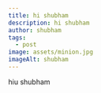 ```yaml
---
title: hi shubham
description: hi shubham
author: shubham
tags:
  - post
image: assets/minion.jpg
imageAlt: shubham
---
```

h﻿iu shubham